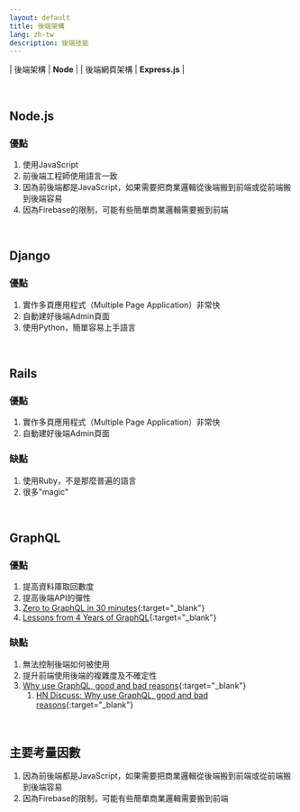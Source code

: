 ```yaml
---
layout: default
title: 後端架構
lang: zh-tw
description: 後端技能
---
```




| 後端架構 | **Node** |
| 後端網頁架構 | **Express.js** |

<br>

## Node.js

### 優點

1. 使用JavaScript
1. 前後端工程師使用語言一致
1. 因為前後端都是JavaScript，如果需要把商業邏輯從後端搬到前端或從前端搬到後端容易
1. 因為Firebase的限制，可能有些簡單商業邏輯需要搬到前端

<br>

## Django

### 優點

1. 實作多頁應用程式（Multiple Page Application）非常快
1. 自動建好後端Admin頁面
1. 使用Python，簡單容易上手語言

<br>

## Rails

### 優點

1. 實作多頁應用程式（Multiple Page Application）非常快
1. 自動建好後端Admin頁面

### 缺點

1. 使用Ruby，不是那麼普遍的語言
1. 很多"magic"

<br>

## GraphQL

### 優點

1. 提高資料庫取回數度
1. 提高後端API的彈性
1. [Zero to GraphQL in 30 minutes](https://www.youtube.com/watch?v=H8YnVk2vhzg){:target="_blank"}
1. [Lessons from 4 Years of GraphQL](https://www.youtube.com/watch?v=zVNrqo9XGOs){:target="_blank"}


### 缺點

1. 無法控制後端如何被使用
1. 提升前端使用後端的複雜度及不確定性
1. [Why use GraphQL, good and bad reasons](https://honest.engineering/posts/why-use-graphql-good-and-bad-reasons){:target="_blank"}
	1. [HN Discuss: Why use GraphQL, good and bad reasons](https://news.ycombinator.com/item?id=17830235){:target="_blank"}

<br>

## 主要考量因數

1. 因為前後端都是JavaScript，如果需要把商業邏輯從後端搬到前端或從前端搬到後端容易
1. 因為Firebase的限制，可能有些簡單商業邏輯需要搬到前端

